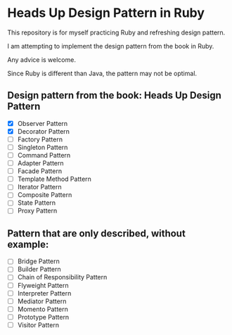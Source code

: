 # Heads Up Design Pattern in Ruby

This repository is for myself practicing Ruby and refreshing design pattern.

I am attempting to implement the design pattern from the book in Ruby.

Any advice is welcome.

Since Ruby is different than Java, the pattern may not be optimal.

## Design pattern from the book: Heads Up Design Pattern

- [x] Observer Pattern
- [x] Decorator Pattern
- [ ] Factory Pattern
- [ ] Singleton Pattern
- [ ] Command Pattern
- [ ] Adapter Pattern
- [ ] Facade Pattern
- [ ] Template Method Pattern
- [ ] Iterator Pattern
- [ ] Composite Pattern
- [ ] State Pattern
- [ ] Proxy Pattern

## Pattern that are only described, without example:

- [ ] Bridge Pattern
- [ ] Builder Pattern
- [ ] Chain of Responsibility Pattern
- [ ] Flyweight Pattern
- [ ] Interpreter Pattern
- [ ] Mediator Pattern
- [ ] Momento Pattern
- [ ] Prototype Pattern
- [ ] Visitor Pattern
